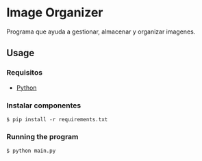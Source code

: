 # Image Organizer
Programa que ayuda a gestionar, almacenar y organizar imagenes.

## Usage
### Requisitos
- [Python](https://www.python.org/)

### Instalar componentes
`$ pip install -r requirements.txt`

### Running the program
`$ python main.py`
